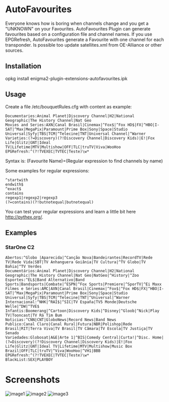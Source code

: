 # AutoFavourites
Everyone knows how is boring when channels change and you get a "UNKNOWN" on your Favourites.
AutoFavourites Plugin can generate favourites based on a configuration file and channel names.
If you use EPGRefresh, AutoFavourites generate a Favourite with one channel for each transponder.
Is possible too update satellites.xml from OE-Alliance or other sources.

## Installation
opkg install enigma2-plugin-extensions-autofavourites.ipk

## Usage
Create a file /etc/bouquetRules.cfg with content as example:
```
Documentaries:Animal Planet|Discovery Channel|H2|National Geographic|The History Channel|Nat Geo
Movies and Series:AXN|Canal Brasil|Cinemax|^Fox$|^Fox HD$|FX|^HBO|I-SAT|^Max|MegaPix|Paramount|Prime Box|Sony|Space|Studio Universal|Syfy|TBS|TCM|^Telecine|TNT|Universal Channel|^Warner
Varieties:(?=Discovery)(?!Discovery Channel|Discovery Kids)|E!|Fox Life|Glitz|GNT|Ideal TV|Lifetime|MTV|Multishow|OFF|TLC|truTV|Viva|WooHoo
EPGRefresh:^(?!TVEXEC|TVTEC|Teste)\w*
```

Syntax is:
(Favourite Name)=(Regular expression to find channels by name)

Some examples for regular expressions:
```
^startwith
endwith$
^exact$
contains
regexp1|regexp2|regexp3
(?=contains)(?!butnotequal|butnotequal)
```

You can test your regular expressions and learn a little bit here http://pythex.org/.

## Examples

### StarOne C2
```
Abertos:^Globo |Aparecida|^Canção Nova|Bandeirantes|RecordTV|Rede TV|Rede Vida|SBT|TV Anhanguera Goiânia|TV Cultura|^TV Globo|TV Bahia|^TV Verdes
Documentários:Animal Planet|Discovery Channel|H2|National Geographic|The History Channel|Nat Geo|NatGeo|^History|^Zoo
Esportes:^EL$|Band Alternativo|Band Sports|Bandsports|Combate|^ESPN|^Fox Sports|Premiere|^SporTV|^Ei Maxx
Filmes e Séries:AMC|AXN|Canal Brasil|Cinemax|^Fox$|^Fox HD$|FX|^HBO|I-SAT|^Max|MegaPix|Paramount|Prime Box|Sony|Space|Studio Universal|Syfy|TBS|TCM|^Telecine|TNT|^Universal|^Warner
Internacional:^NHK|^RAI$|^SIC|TV España|TV5 Monde|Deutsche Welle|^DW|^TVE$
Infantis:Boomerang|^Cartoon|Discovery Kids|^Disney|^Gloob|^Nick|Play TV|Tooncast|TV Rá Tim Bum
Noticias:^CNN|CNT|GloboNews|Record News|Band News
Publico:Canal Claro|Canal Rural|Futura|NBR|Polishop|Rede Brasil|RIT|Terra Viva|TV Brasil|TV Câmara|TV Escola|TV Justiça|TV Senado
Variedades:Globosat|A&E|Arte 1|^BIS|Comedy Central|Curta!|^Disc. Home|(?=Discovery)(?!Discovery Channel|Discovery Kids)|E!|Fox Life|Glitz|GNT|Ideal TV|Lifetime|MTV|Multishow|Music Box Brazil|OFF|TLC|truTV|^Viva|WooHoo|^VH1|BBB
EPGRefresh:^(?!TVEXEC|TVTEC|Teste)\w*
BlackList:SEX|PLAYBOY
```

# Screenshots
![image1](https://raw.githubusercontent.com/lazaronixon/autofavourites/master/screenshots/image1.jpg)
![image2](https://raw.githubusercontent.com/lazaronixon/autofavourites/master/screenshots/image2.jpg)
![image3](https://raw.githubusercontent.com/lazaronixon/autofavourites/master/screenshots/image3.jpg)
